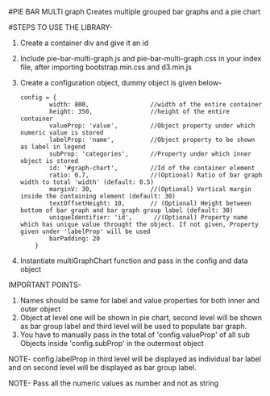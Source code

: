 #PIE BAR MULTI graph
Creates multiple grouped bar graphs and a pie chart

#STEPS TO USE THE LIBRARY-
1. Create a container div and give it an id

2. Include pie-bar-multi-graph.js and pie-bar-multi-graph.css in your index file, after importing bootstrap.min.css and d3.min.js

3. Create a configuration object, dummy object is given below-
    ```
	config = {
			width: 800, 				//width of the entire container
			height: 350, 				//height of the entire container
			valueProp: 'value',			//Object property under which numeric value is stored
			labelProp: 'name',			//Object property to be shown as label in legend
			subProp: 'categories',		//Property under which inner object is stored
			id: '#graph-chart',			//Id of the container element
			ratio: 0.7, 				//(Optional) Ratio of bar graph width to total 'width' (default: 0.5)
			marginV: 30,				//(Optional) Vertical margin inside the containing element (default: 30)
			textOffsetHeight: 10,		// (Optional) Height between bottom of bar graph and bar graph group label (default: 30)
            uniqueIdentifier: 'id',      //(Optional) Property name which has unique value throught the object. If not given, Property given under 'labelProp' will be used
            barPadding: 20              
		}
    ```

4. Instantiate multiGraphChart function and pass in the config and data object

IMPORTANT POINTS-
1. Names should be same for label and value properties for both inner and outer object
2. Object at level one will be shown in pie chart, second level will be shown as bar group label and third level will be used to populate bar graph.
3. You have to manually pass in the total of 'config.valueProp' of all sub Objects inside 'config.subProp' in the outermost object

NOTE- config.labelProp in third level will be displayed as individual bar label and on second level will be displayed as bar group label.

NOTE- Pass all the numeric values as number and not as string

